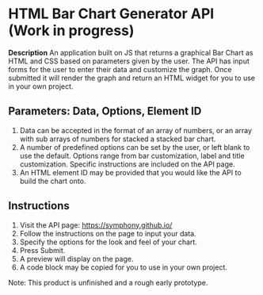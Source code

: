# HTML Bar Chart Generator API (Work in progress)

**Description**
An application built on JS that returns a graphical Bar Chart as HTML and CSS based on parameters given by the user. The API has input forms for the user to enter their data and customize the graph. Once submitted it will render the graph and return an HTML widget for you to use in your own project. 

**Parameters:**
Data, Options, Element ID
--
1. Data can be accepted in the format of an array of numbers, or an array with sub arrays of numbers for stacked a stacked bar chart. 
2. A number of predefined options can be set by the user, or left blank to use the default. Options range from bar customization, label and title customization. Specific instructions are included on the API page. 
3. An HTML element ID may be provided that you would like the API to build the chart onto.

**Instructions**
--
1. Visit the API page: https://symphony.github.io/
2. Follow the instructions on the page to input your data.
3. Specify the options for the look and feel of your chart.
4. Press Submit.
5. A preview will display on the page.
6. A code block may be copied for you to use in your own project.

Note: This product is unfinished and a rough early prototype. 
